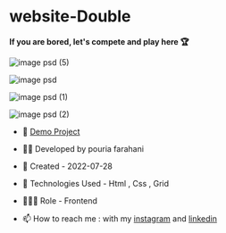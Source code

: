 # website-Double

**If you are bored, let's compete and play here 🏆**

![image psd (5)](https://user-images.githubusercontent.com/109727844/200143055-6a101c9c-e55b-4611-91e3-3a1a08a7900f.jpg)

![image psd](https://user-images.githubusercontent.com/109727844/200143090-5d98630e-bc55-4473-aac3-6d0c1af7a25d.jpg)

![image psd (1)](https://user-images.githubusercontent.com/109727844/200143117-d6ae0db9-6c18-4f78-b0fb-d7b12149ab8e.jpg)

![image psd (2)](https://user-images.githubusercontent.com/109727844/200143171-a4465307-dc39-4ad6-8fed-7f236cf0a3f7.jpg)


- 🔗 [Demo Project](https://pouria-farahani-developer.github.io/website-Double/)

- 👨‍💻 Developed by pouria farahani

- 📆 Created - 2022-07-28

- 🤖 Technologies Used - Html , Css , Grid

- 🕵🏻‍♀️ Role - Frontend

- 📫 How to reach me : with my [instagram](https://www.instagram.com/pouria_farahani_developer) and [linkedin](https://www.linkedin.com/in/pouria-farahani-developer)

